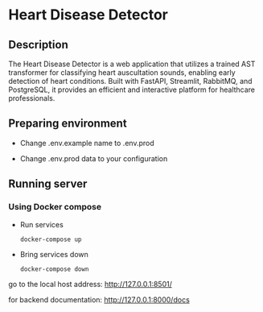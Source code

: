 # Heart Disease Detector

## Description

The Heart Disease Detector is a web application that utilizes a trained AST transformer for classifying heart auscultation sounds, enabling early detection of heart conditions. Built with FastAPI, Streamlit, RabbitMQ, and PostgreSQL, it provides an efficient and interactive platform for healthcare professionals.

## Preparing environment

+ Change .env.example name to .env.prod

+ Change .env.prod data to your configuration

## Running server

### Using Docker compose

+ Run services

    ```shell
    docker-compose up
    ```

+ Bring services down

    ```shell
    docker-compose down
    ```

go to the local host address: http://127.0.0.1:8501/

for backend documentation: http://127.0.0.1:8000/docs 
